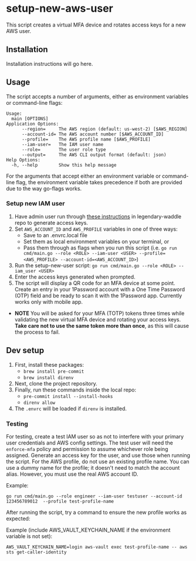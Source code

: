 # setup-new-aws-user

This script creates a virtual MFA device and rotates access keys for a new AWS user.

## Installation

Installation instructions will go here.

## Usage

The script accepts a number of arguments, either as environment variables or
command-line flags:

    Usage:
      main [OPTIONS]
    Application Options:
          --region=     The AWS region (default: us-west-2) [$AWS_REGION]
          --account-id= The AWS account number [$AWS_ACCOUNT_ID]
          --profile=    The AWS profile name [$AWS_PROFILE]
          --iam-user=   The IAM user name
          --role=       The user role type
          --output=     The AWS CLI output format (default: json)
    Help Options:
      -h, --help        Show this help message

For the arguments that accept either an environment variable or command-line
flag, the environment variable takes precedence if both are provided due to the
way go-flags works.

### Setup new IAM user

1. Have admin user run through
[these instructions](https://github.com/trussworks/legendary-waddle/blob/master/docs/how-to/setup-new-user.md#existing-admin-user-does-this)
in legendary-waddle repo to generate access keys.
1. Set `AWS_ACCOUNT_ID` and `AWS_PROFILE` variables in one of three ways:
    - Save to an .envrc.local file
    - Set them as local environment variables on your terminal, or
    - Pass them through as flags when you run this script
    (i.e.
    `go run cmd/main.go --role <ROLE> --iam-user <USER> --profile=<AWS_PROFILE> --account-id=<AWS_ACCOUNT_ID>`)
1. Run the setup-new-user script: `go run cmd/main.go --role <ROLE> --iam_user <USER>`
1. Enter the access keys generated when prompted.
1. The script will display a QR code for an MFA device at some point.
Create an entry in your 1Password account with a One Time Password (OTP)
field and be ready to scan it with the 1Password app.
Currently works only with mobile app.

- **NOTE** You will be asked for your MFA (TOTP) tokens three times while
validating the new virtual MFA device and rotating your access keys.
**Take care not to use the same token
more than once**, as this will cause the process to fail.

## Dev setup

1. First, install these packages:
   - `brew install pre-commit`
   - `brew install direnv`
1. Next, clone the project repository.
1. Finally, run these commands inside the local repo:
   - `pre-commit install --install-hooks`
   - `direnv allow`
1. The `.envrc` will be loaded if `direnv` is installed.

### Testing

For testing, create a test IAM user so as not to interfere with your primary
user credentials and AWS config settings. The test user will need the
`enforce-mfa` policy and permission to assume whichever role being assigned.
Generate an access key for the user, and use those when running the script. For
the AWS profile, do not use an existing profile name. You can use a dummy name
for the profile; it doesn't need to match the account alias. However, you must
use the real AWS account ID.

Example:

    go run cmd/main.go --role engineer --iam-user testuser --account-id 123456789012  --profile test-profile-name

After running the script, try a command to ensure the new profile works as
expected:

Example (include AWS_VAULT_KEYCHAIN_NAME if the environment variable is not
set):

    AWS_VAULT_KEYCHAIN_NAME=login aws-vault exec test-profile-name -- aws sts get-caller-identity
